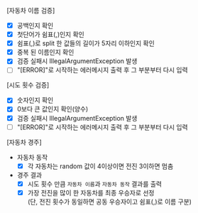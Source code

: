 [자동차 이름 검증]
* [x] 공백인지 확인
* [x] 첫단어가 쉼표(,)인지 확인
* [x] 쉼표(,)로 split 한 값들의 길이가 5자리 이하인지 확인
* [x] 중복 된 이름인지 확인
* [x] 검증 실패시 IllegalArgumentException 발생
* [ ] "[ERROR]"로 시작하는 에러메시지 출력 후 그 부분부터 다시 입력

[시도 횟수 검증]
* [x] 숫자인지 확인
* [x] 0보다 큰 값인지 확인(양수)
* [x] 검증 실패시 IllegalArgumentException 발생
* [ ] "[ERROR]"로 시작하는 에러메시지 출력 후 그 부분부터 다시 입력
  
[자동차 경주]
* 자동차 동작
  * [x] 각 자동차는 random 값이 4이상이면 전진 3이하면 멈춤
* 경주 결과
  * [x] 시도 횟수 만큼 `자동차 이름`과 `자동차 동작` 결과를 출력 
  * [x] 가장 전진을 많이 한 자동차를 최종 우승자로 선정<br>
  (단, 전진 횟수가 동일하면 공동 우승자이고 쉼표(,)로 이름 구분)